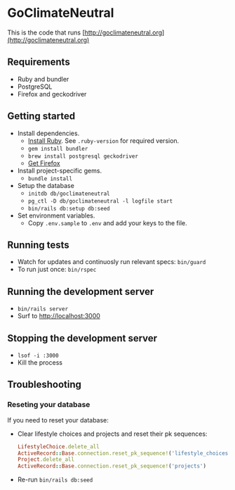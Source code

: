 # GoClimateNeutral

This is the code that runs [http://goclimateneutral.org](http://goclimateneutral.org)

## Requirements

* Ruby and bundler
* PostgreSQL
* Firefox and geckodriver

## Getting started

* Install dependencies. 
  * [Install Ruby](https://www.ruby-lang.org/en/documentation/installation/).
    See `.ruby-version` for required version.
  * `gem install bundler`
  * `brew install postgresql geckodriver` 
  * [Get Firefox](https://www.mozilla.org/en-US/firefox/)
* Install project-specific gems.
  * `bundle install`  
* Setup the database
  * `initdb db/goclimateneutral`
  * `pg_ctl -D db/goclimateneutral -l logfile start`
  * `bin/rails db:setup db:seed`
* Set environment variables.
  * Copy `.env.sample` to `.env` and add your keys to the file.

## Running tests

* Watch for updates and continuosly run relevant specs: `bin/guard`
* To run just once: `bin/rspec`

## Running the development server

* `bin/rails server`
* Surf to [http://localhost:3000](http://localhost:3000)

## Stopping the development server

* `lsof -i :3000`
* Kill the process

## Troubleshooting

### Reseting your database

If you need to reset your database:

* Clear lifestyle choices and projects and reset their pk sequences:

  ```ruby
  LifestyleChoice.delete_all
  ActiveRecord::Base.connection.reset_pk_sequence!('lifestyle_choices')
  Project.delete_all
  ActiveRecord::Base.connection.reset_pk_sequence!('projects')
  ```

* Re-run `bin/rails db:seed`
